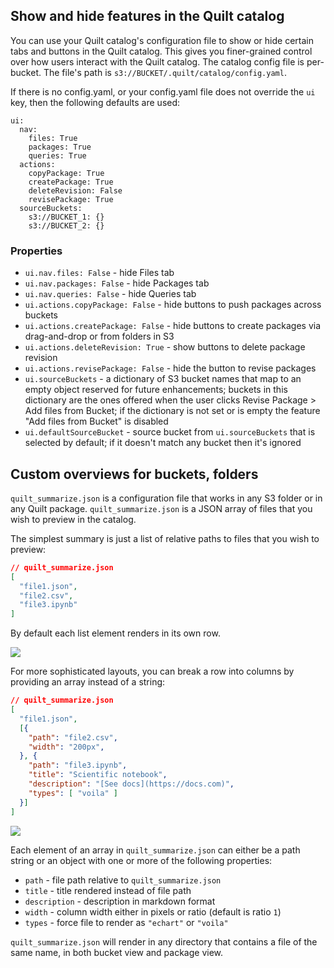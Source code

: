 ## Show and hide features in the Quilt catalog

You can use your Quilt catalog's configuration file to show or hide certain
tabs and buttons in the Quilt catalog. This gives you finer-grained control
over how users interact with the Quilt catalog. The catalog config file is per-bucket.
The file's path is `s3://BUCKET/.quilt/catalog/config.yaml`.

If there is no config.yaml, or your config.yaml file does not override the `ui`
key, then the following defaults are used:

```
ui:
  nav:
    files: True
    packages: True
    queries: True
  actions:
    copyPackage: True
    createPackage: True
    deleteRevision: False
    revisePackage: True
  sourceBuckets:
    s3://BUCKET_1: {}
    s3://BUCKET_2: {}
```

### Properties

* `ui.nav.files: False` - hide Files tab
* `ui.nav.packages: False` - hide Packages tab
* `ui.nav.queries: False` - hide Queries tab
* `ui.actions.copyPackage: False` - hide buttons to push packages across buckets
* `ui.actions.createPackage: False` - hide buttons to create packages via
drag-and-drop or from folders in S3
* `ui.actions.deleteRevision: True` - show buttons to delete package revision
* `ui.actions.revisePackage: False` - hide the button to revise packages
* `ui.sourceBuckets` - a dictionary of S3 bucket names that map to an empty object reserved for future enhancements;
buckets in this dictionary are the ones offered when the user clicks
Revise Package > Add files from Bucket; if the dictionary is not set or is empty the feature "Add files from Bucket" is disabled
* `ui.defaultSourceBucket` - source bucket from `ui.sourceBuckets` that is selected by default; if it doesn't match any bucket then it's ignored

## Custom overviews for buckets, folders

`quilt_summarize.json` is a configuration file that works in any S3 folder or in
any Quilt package. `quilt_summarize.json` is a JSON array
of files that you wish to preview in the catalog.

The simplest summary is just a list of relative paths to files that you wish to preview:

```json
// quilt_summarize.json
[
  "file1.json",
  "file2.csv",
  "file3.ipynb"
]
```
By default each list element renders in its own row.

![](./imgs/quilt-summarize-rows.png)

For more sophisticated layouts, you can break a row into columns by providing an
array instead of a string:

```json
// quilt_summarize.json
[
  "file1.json",
  [{
    "path": "file2.csv",
    "width": "200px",
  }, {
    "path": "file3.ipynb",
    "title": "Scientific notebook",
    "description": "[See docs](https://docs.com)",
    "types": [ "voila" ]
  }]
]
```
![](./imgs/quilt-summarize-columns.png)

Each element of an array in `quilt_summarize.json` can either be a path string
or an object with one or more of the following properties:
- `path` - file path relative to `quilt_summarize.json`
- `title` - title rendered instead of file path
- `description` - description in markdown format
- `width` - column width either in pixels or ratio (default is ratio `1`)
- `types` - force file to render as `"echart"` or `"voila"`

`quilt_summarize.json` will render in any directory that contains a file of the
same name, in both bucket view and package view.
